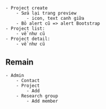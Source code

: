 ##
    - Project create
        - Sửa lại trang preview
            - icon, text canh giữa
        - Bỏ alert cũ => alert Bootstrap
    - Project list:
        - về như cũ
    - Project detail: 
        - về như cũ

## Remain
    - Admin
        - Contact
        - Project
            - Add
        - Research group
            - Add member
            
        